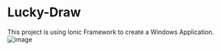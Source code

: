 # Lucky-Draw
This project is using Ionic Framework to create a Windows Application.
![image](https://user-images.githubusercontent.com/98140484/153827059-514b88ff-6cbf-4e86-a409-6ae370a5bb8f.png)
